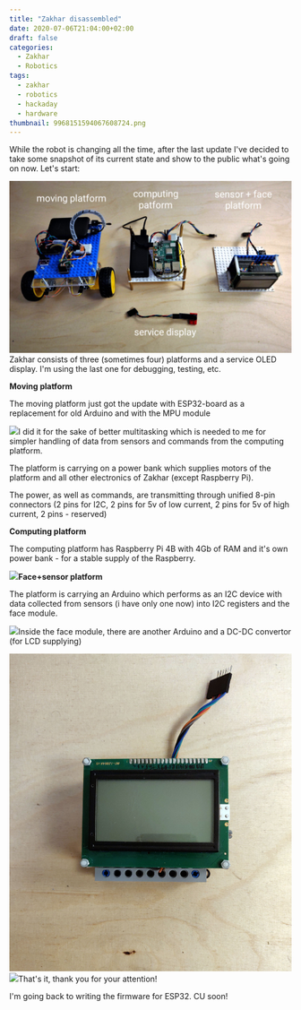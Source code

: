 ```yaml
---
title: "Zakhar disassembled"
date: 2020-07-06T21:04:00+02:00
draft: false
categories:
  - Zakhar
  - Robotics
tags:
  - zakhar
  - robotics
  - hackaday
  - hardware
thumbnail: 9968151594067608724.png
---
```


While the robot is changing all the time, after the last update I've decided to take some snapshot of its current state and show to the public what's going on now. Let's start:

![](9968151594067608724.png)
Zakhar consists of three (sometimes four) platforms and a service OLED display. I'm using the last one for debugging, testing, etc.

<!--more-->
**Moving platform**

The moving platform just got the update with ESP32-board as a replacement for old Arduino and with the MPU module

![](8897821594067828971.png)I did it for the sake of better multitasking which is needed to me for simpler handling of data from sensors and commands from the computing platform.

The platform is carrying on a power bank which supplies motors of the platform and all other electronics of Zakhar (except Raspberry Pi).

The power, as well as commands, are transmitting through unified 8-pin connectors (2 pins for I2C, 2 pins for 5v of low current, 2 pins for 5v of high current, 2 pins - reserved)

**Computing platform**

The computing platform has Raspberry Pi 4B with 4Gb of RAM and it's own power bank - for a stable supply of the Raspberry.

![](7773861594068663569.png)**Face+sensor platform**

The platform is carrying an Arduino which performs as an I2C device with data collected from sensors (i have only one now) into I2C registers and the face module.

![](9146271594068881703.png)Inside the face module, there are another Arduino and a DC-DC convertor (for LCD supplying)

![](7523901594069285373.jpg)![](1412781594069239376.png)That's it, thank you for your attention!

I'm going back to writing the firmware for ESP32. CU soon!

